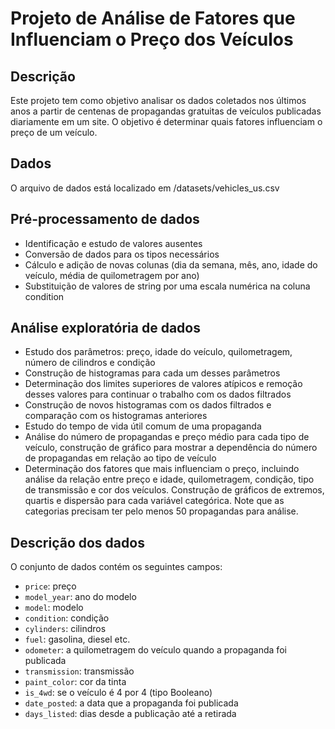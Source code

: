 # Projeto de Análise de Fatores que Influenciam o Preço dos Veículos

## Descrição
Este projeto tem como objetivo analisar os dados coletados nos últimos anos a partir de centenas de propagandas gratuitas de veículos publicadas diariamente em um site. O objetivo é determinar quais fatores influenciam o preço de um veículo.

## Dados
O arquivo de dados está localizado em /datasets/vehicles_us.csv

## Pré-processamento de dados

- Identificação e estudo de valores ausentes
- Conversão de dados para os tipos necessários
- Cálculo e adição de novas colunas (dia da semana, mês, ano, idade do veículo, média de quilometragem por ano)
- Substituição de valores de string por uma escala numérica na coluna condition

## Análise exploratória de dados

- Estudo dos parâmetros: preço, idade do veículo, quilometragem, número de cilindros e condição
- Construção de histogramas para cada um desses parâmetros
- Determinação dos limites superiores de valores atípicos e remoção desses valores para continuar o trabalho com os dados filtrados
- Construção de novos histogramas com os dados filtrados e comparação com os histogramas anteriores
- Estudo do tempo de vida útil comum de uma propaganda
- Análise do número de propagandas e preço médio para cada tipo de veículo, construção de gráfico para mostrar a dependência do número de propagandas em relação ao tipo de veículo
- Determinação dos fatores que mais influenciam o preço, incluindo análise da relação entre preço e idade, quilometragem, condição, tipo de transmissão e cor dos veículos. Construção de gráficos de extremos, quartis e dispersão para cada variável categórica. Note que as categorias precisam ter pelo menos 50 propagandas para análise.

## Descrição dos dados
O conjunto de dados contém os seguintes campos:
* `price`: preço
* `model_year`: ano do modelo
* `model`: modelo
* `condition`: condição
* `cylinders`: cilindros
* `fuel`: gasolina, diesel etc.
* `odometer`: a quilometragem do veículo quando a propaganda foi publicada
* `transmission`: transmissão
* `paint_color`: cor da tinta
* `is_4wd`: se o veículo é 4 por 4 (tipo Booleano)
* `date_posted`: a data que a propaganda foi publicada
* `days_listed`: dias desde a publicação até a retirada
